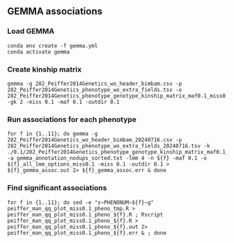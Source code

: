 ## GEMMA associations

### Load GEMMA
```
conda env create -f gemma.yml
conda activate gemma
```

### Create kinship matrix
```
gemma -g 282_Peiffer2014Genetics_wo_header_bimbam.csv -p 282_Peiffer2014Genetics_phenotype_wo_extra_fields.tsv -o 282_Peiffer2014Genetics_phenotype_genotype_kinship_matrix_maf0.1_miss0.1 -gk 2 -miss 0.1 -maf 0.1 -outdir 0.1
```

### Run associations for each phenotype
```
for f in {1..11}; do gemma -g 282_Peiffer2014Genetics_wo_header_bimbam_20240716.csv -p 282_Peiffer2014Genetics_phenotype_wo_extra_fields_20240716.tsv -k ./0.1/282_Peiffer2014Genetics_phenotype_genotype_kinship_matrix_maf0.1_miss0.1.sXX.txt -a gemma_annotation_nodups_sorted.txt -lmm 4 -n ${f} -maf 0.1 -o ${f}_all_lmm_options_miss0.1 -miss 0.1 -outdir 0.1 > ${f}_gemma_assoc.out 2> ${f}_gemma_assoc.err & done
```

### Find significant associations
```
for f in {1..11}; do sed -e "s~PHENONUM~${f}~g" peiffer_man_qq_plot_miss0.1_pheno_tmp.R > peiffer_man_qq_plot_miss0.1_pheno_${f}.R ; Rscript peiffer_man_qq_plot_miss0.1_pheno_${f}.R > peiffer_man_qq_plot_miss0.1_pheno_${f}.out 2> peiffer_man_qq_plot_miss0.1_pheno_${f}.err & ; done
```
